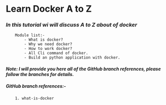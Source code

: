 # Learn Docker A  to Z

### *In this tutorial wi will discuss A to Z about of docker*
```
    Module list:-
        - What is docker?
        - Why we need docker?
        - How to work docker?
        - All Cli command of docker.
        - Build an python application with docker.
```
#### *Note: I will provide you here all of the GitHub branch references, please follow the branches for details.*


##### GitHub branch references:-
```
    1. what-is-docker
```
